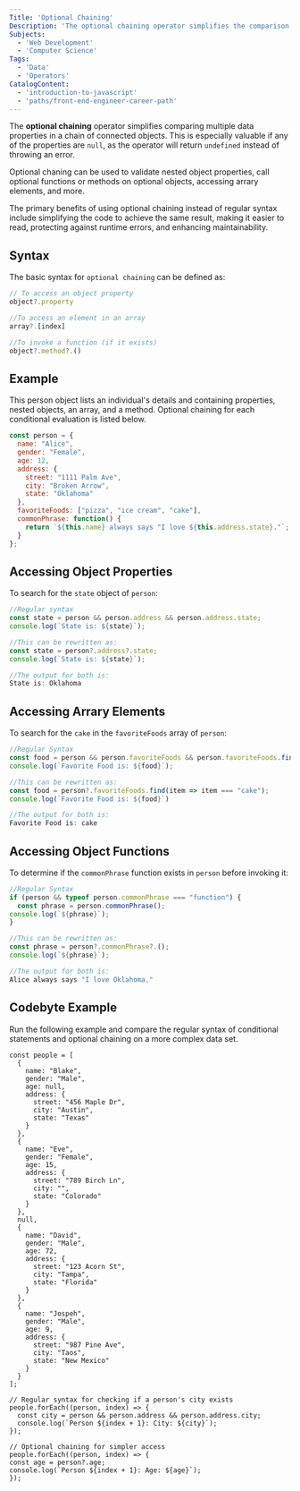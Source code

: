 ```yaml
---
Title: 'Optional Chaining'
Description: 'The optional chaining operator simplifies the comparison of multiple data properties in a chain of connected objects.' 
Subjects: 
  - 'Web Development'
  - 'Computer Science'
Tags: 
  - 'Data'
  - 'Operators'
CatalogContent: 
  - 'introduction-to-javascript'
  - 'paths/front-end-engineer-career-path'
---
```


The **optional chaining** operator simplifies comparing multiple data properties in a chain of connected objects. This is especially valuable if any of the properties are `null`, as the operator will return `undefined` instead of throwing an error.

Optional chaning can be used to validate nested object properties, call optional functions or methods on optional objects, accessing arrary elements, and more. 

The primary benefits of using optional chaining instead of regular syntax include simplifying the code to achieve the same result, making it easier to read, protecting against runtime errors, and enhancing maintainability.

## Syntax

The basic syntax for `optional chaining` can be defined as: 

```js
// To access an object property
object?.property

//To access an element in an array
array?.[index]

//To invoke a function (if it exists)
object?.method?.()
```

## Example
This person object lists an individual's details and containing properties, nested objects, an array, and a method. Optional chaining for each conditional evaluation is listed below. 

```js
const person = {
  name: "Alice",
  gender: "Female",
  age: 12,
  address: {
    street: "1111 Palm Ave", 
    city: "Broken Arrow",
    state: "Oklahoma"
  },
  favoriteFoods: ["pizza", "ice cream", "cake"], 
  commonPhrase: function() {
    return `${this.name} always says "I love ${this.address.state}."`;
  }
};
```

## Accessing Object Properties
To search for the `state` object of `person`:

```js
//Regular syntax
const state = person && person.address && person.address.state;
console.log(`State is: ${state}`);

//This can be rewritten as:
const state = person?.address?.state;
console.log(`State is: ${state}`);

//The output for both is: 
State is: Oklahoma
```

## Accessing Arrary Elements
To search for the `cake` in the `favoriteFoods` array of `person`:

```js
//Regular Syntax
const food = person && person.favoriteFoods && person.favoriteFoods.find(item => item === "cake");
console.log(`Favorite Food is: ${food}`);

//This can be rewritten as:
const food = person?.favoriteFoods.find(item => item === "cake");
console.log(`Favorite Food is: ${food}`)

//The output for both is: 
Favorite Food is: cake
```

## Accessing Object Functions
To determine if the `commonPhrase` function exists in `person` before invoking it:

```js
//Regular Syntax
if (person && typeof person.commonPhrase === "function") {
  const phrase = person.commonPhrase();
console.log(`${phrase}`);
}

//This can be rewritten as:
const phrase = person?.commonPhrase?.();
console.log(`${phrase}`);

//The output for both is: 
Alice always says "I love Oklahoma."
```


## Codebyte Example

Run the following example and compare the regular syntax of conditional statements and optional chaining on a more complex data set.

```codebyte/js
const people = [
  {
    name: "Blake",
    gender: "Male",
    age: null,
    address: {
      street: "456 Maple Dr",
      city: "Austin",
      state: "Texas"
    }
  },
  {
    name: "Eve",
    gender: "Female",
    age: 15,
    address: {
      street: "789 Birch Ln",
      city: "",
      state: "Colorado"
    }
  },
  null,
  {
    name: "David",
    gender: "Male",
    age: 72,
    address: {
      street: "123 Acorn St",
      city: "Tampa",
      state: "Florida"
    }
  },
  {
    name: "Jospeh",
    gender: "Male",
    age: 9,
    address: {
      street: "987 Pine Ave",
      city: "Taos",
      state: "New Mexico"
    }
  }
];

// Regular syntax for checking if a person's city exists
people.forEach((person, index) => {
  const city = person && person.address && person.address.city;
  console.log(`Person ${index + 1}: City: ${city}`);
});

// Optional chaining for simpler access
people.forEach((person, index) => {
const age = person?.age;
console.log(`Person ${index + 1}: Age: ${age}`);
});
```

